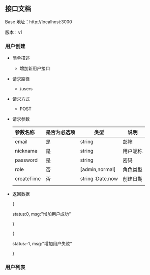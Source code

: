 ## 接口文档

Base 地址：http://localhost:3000

版本：v1

### 用户创建

- 简单描述

  - 增加新用户接口

- 请求路径

  - /users

- 请求方式

  - POST

- 请求参数

  | 参数名称   | 是否为必选项 | 类型             | 说明     |
  | :--------- | ------------ | ---------------- | -------- |
  | email      | 是           | string           | 邮箱     |
  | nickname   | 是           | string           | 用户昵称 |
  | password   | 是           | string           | 密码     |
  | role       | 否           | [admin,normal]   | 角色类型 |
  | createTime | 否           | string :Date.now | 创建日期 |
  |            |              |                  |          |

- 返回数据

  {

  status:0,
  msg:"增加用户成功“

  }

  {

  status:-1,
  msg:"增加用户失败“

  }

### 用户列表
